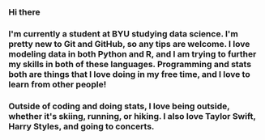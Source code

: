 ### Hi there

<!--
**millizoid/millizoid** is a ✨ _special_ ✨ repository because its `README.md` (this file) appears on your GitHub profile.

Here are some ideas to get you started:

- 🔭 I’m currently working on ...
- 🌱 I’m currently learning ...
- 👯 I’m looking to collaborate on ...
- 🤔 I’m looking for help with ...
- 💬 Ask me about ...
- 📫 How to reach me: ...
- 😄 Pronouns: she/her
- ⚡ Fun fact: I love going outside! Whether it's skiing, running, or hiking, that's where I go a lot.
-->

### I'm currently a student at BYU studying data science. I'm pretty new to Git and GitHub, so any tips are welcome. I love modeling data in both Python and R, and I am trying to further my skills in both of these languages. Programming and stats both are things that I love doing in my free time, and I love to learn from other people!

### Outside of coding and doing stats, I love being outside, whether it's skiing, running, or hiking. I also love Taylor Swift, Harry Styles, and going to concerts.
